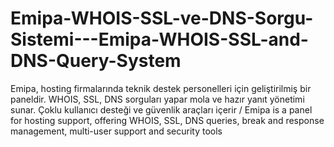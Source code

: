 # Emipa-WHOIS-SSL-ve-DNS-Sorgu-Sistemi---Emipa-WHOIS-SSL-and-DNS-Query-System
Emipa, hosting firmalarında teknik destek personelleri için geliştirilmiş bir paneldir. WHOIS, SSL, DNS sorguları yapar mola ve hazır yanıt yönetimi sunar. Çoklu kullanıcı desteği ve güvenlik araçları içerir / Emipa is a panel for hosting support, offering WHOIS, SSL, DNS queries, break and response management, multi-user support and security tools
